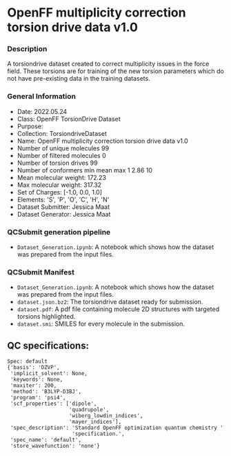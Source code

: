 # OpenFF multiplicity correction torsion drive data v1.0

### Description

A torsiondrive dataset created to correct multiplicity issues in the force field. These torsions are for training of the new torsion parameters which do not have pre-existing data in the training datasets. 

### General Information

- Date: 2022.05.24
- Class: OpenFF TorsionDrive Dataset
- Purpose: 
- Collection: TorsiondriveDataset
- Name: OpenFF multiplicity correction torsion drive data v1.0
- Number of unique molecules        99
- Number of filtered molecules      0
- Number of torsion drives          99
- Number of conformers min mean max 1   2.86 10
- Mean molecular weight: 172.23
- Max molecular weight: 317.32
- Set of Charges: [-1.0, 0.0, 1.0]
- Elements: 'S', 'P', 'O', 'C', 'H', 'N'
- Dataset Submitter: Jessica Maat
- Dataset Generator: Jessica Maat

### QCSubmit generation pipeline

- `Dataset_Generation.ipynb`: A notebook which shows how the dataset was prepared from the input files.

### QCSubmit Manifest

- `Dataset_Generation.ipynb`: A notebook which shows how the dataset was prepared from the input files.
- `dataset.json.bz2`: The torsiondrive dataset ready for submission.
- `dataset.pdf`: A pdf file containing molecule 2D structures with targeted torsions highlighted.
- `dataset.smi`: SMILES for every molecule in the submission.
 

## QC specifications:

```
Spec: default
{'basis': 'DZVP',
 'implicit_solvent': None,
 'keywords': None,
 'maxiter': 200,
 'method': 'B3LYP-D3BJ',
 'program': 'psi4',
 'scf_properties': ['dipole',
                    'quadrupole',
                    'wiberg_lowdin_indices',
                    'mayer_indices'],
 'spec_description': 'Standard OpenFF optimization quantum chemistry '
                     'specification.',
 'spec_name': 'default',
 'store_wavefunction': 'none'}
```
